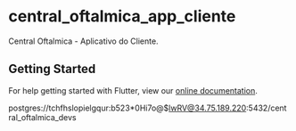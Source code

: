 # central_oftalmica_app_cliente

Central Oftalmica - Aplicativo do Cliente.

## Getting Started

For help getting started with Flutter, view our
[online documentation](https://flutter.dev/docs).


postgres://tchfhslopielgqur:b523*0Hi7o@$lwRV@34.75.189.220:5432/central_oftalmica_devs
